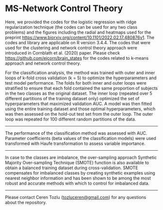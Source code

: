 # MS-Network Control Theory

Here, we provided the codes for the logistic regression with ridge regularization technique (the codes can be used for any two class problems) and the figures including the radial and heatmaps used for the preprint https://www.biorxiv.org/content/10.1101/2022.02.17.480876v1. The codes and library are applicable on R version 3.4.4. The codes that were used for the clustering and network control theory approach were introduced in Cornblath et al. (2020) paper. Please check https://github.com/ejcorn/brain_states for the codes related to k-means approach and network control theory.

For the classification analysis, the method was trained with outer and inner loops of k-fold cross validation (k = 5) to optimize the hyperparameters and test model performance. The folds for both inner and outer loops were stratified to ensure that each fold contained the same proportion of subjects in the two classes as the original dataset. The inner loop (repeated over 5 different partitions of the training dataset only) optimized the set of hyperparameters that maximized validation AUC. A model was then fitted using the entire training dataset and those optimal hyperparameters, which was then assessed on the hold-out test set from the outer loop. The outer loop was repeated for 100 different random partitions of the data.

---
The performance of the classification method was assessed with AUC. Parameter coefficients (beta values of the classification models) were used transformed with Haufe transformation to assess variable importance.

---

In case to the classes are imbalance, the over-sampling approach Synthetic Majority Over-sampling Technique (SMOTE) function is also available to obtain a balanced training dataset during cross-validation. SMOTE compensates for imbalanced classes by creating synthetic examples using nearest neighbor information and has been shown to be among the most robust and accurate methods with which to control for imbalanced data. 

---

Please contact Ceren Tozlu (tozluceren@gmail.com) for any questions about the repository.

